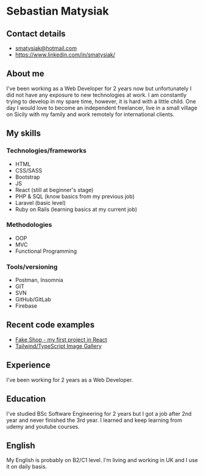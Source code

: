 # Sebastian Matysiak

## Contact details
* smatysiak@hotmail.com
* https://www.linkedin.com/in/smatysiak/

## About me
I've been working as a Web Developer for 2 years now but unfortunately I did not have any exposure to new technologies at work. I am constantly trying to develop in my spare time, however, it is hard with a little child. One day I would love to become an independent freelancer, live in a small village on Sicily with my family and work remotely for international clients.

## My skills
### Technologies/frameworks
* HTML
* CSS/SASS
* Bootstrap
* JS
* React (still at beginner's stage)
* PHP & SQL (know basics from my previous job)
* Laravel (basic level)
* Ruby on Rails (learning basics at my current job)

### Methodologies
* OOP
* MVC
* Functional Programming

### Tools/versioning
* Postman, Insomnia
* GIT
* SVN
* GitHub/GitLab
* Firebase

## Recent code examples
* [Fake Shop - my first project in React](https://github.com/matysflance/fake-shop)
* [Tailwind/TypeScript Image Gallery](https://github.com/matysflance/ts-tw-image-gallery)

## Experience
I've been working for 2 years as a Web Developer.

## Education
I've studied BSc Software Engineering for 2 years but I got a job after 2nd year and never finished the 3rd year. I learned and keep learning from udemy and youtube courses.

## English
My English is probably on B2/C1 level. I'm living and working in UK and I use it on daily basis.
